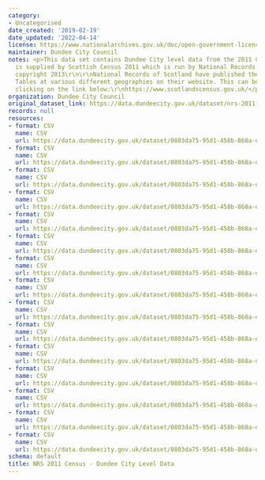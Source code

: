 ```yaml
---
category:
- Uncategorised
date_created: '2019-02-19'
date_updated: '2022-04-14'
license: https://www.nationalarchives.gov.uk/doc/open-government-licence/version/3/
maintainer: Dundee City Council
notes: <p>This data set contains Dundee City level data from the 2011 Census. Data
  is supplied by Scottish Census 2011 which is run by National Records of Scotland.\r\nCrown
  copyright 2013\r\n\r\nNational Records of Scotland have published the 2011 Census
  Tables at various different geographies on their website. This can be accessed by
  clicking on the link below:\r\nhttps://www.scotlandscensus.gov.uk/</p>
organization: Dundee City Council
original_dataset_link: https://data.dundeecity.gov.uk/dataset/nrs-2011-census-dundee-city-level-data
records: null
resources:
- format: CSV
  name: CSV
  url: https://data.dundeecity.gov.uk/dataset/0803da75-95d1-458b-868a-da028d10406d/resource/e9ed98cb-39d4-4e98-8ae9-4781794dda8d/download/ks201sc.csv
- format: CSV
  name: CSV
  url: https://data.dundeecity.gov.uk/dataset/0803da75-95d1-458b-868a-da028d10406d/resource/ed39acd5-64e2-4d04-9478-acd71c13f840/download/dundee_city_ks209sca_religion.csv
- format: CSV
  name: CSV
  url: https://data.dundeecity.gov.uk/dataset/0803da75-95d1-458b-868a-da028d10406d/resource/9d0eb7e7-49c1-4e26-839e-ecce656a8e4b/download/dundee_city_qs303sc_lthealth_dis.csv
- format: CSV
  name: CSV
  url: https://data.dundeecity.gov.uk/dataset/0803da75-95d1-458b-868a-da028d10406d/resource/75764096-2a70-4f26-9c9c-1f638efab4d2/download/dundeecity_ks103sc.csv
- format: CSV
  name: CSV
  url: https://data.dundeecity.gov.uk/dataset/0803da75-95d1-458b-868a-da028d10406d/resource/749ef111-18b4-4a70-aaeb-7cdb9edb5fc0/download/dundeecity_ks204sc_country_birth.csv
- format: CSV
  name: CSV
  url: https://data.dundeecity.gov.uk/dataset/0803da75-95d1-458b-868a-da028d10406d/resource/9ac19721-23ca-4bde-8af6-57c90b4d4b64/download/dundeecity_qs205sc_englishproficiency.csv
- format: CSV
  name: CSV
  url: https://data.dundeecity.gov.uk/dataset/0803da75-95d1-458b-868a-da028d10406d/resource/a750a32a-5b65-46ad-8501-0732d0632ed0/download/dundeecity_qs302sc_generalhealth.csv
- format: CSV
  name: CSV
  url: https://data.dundeecity.gov.uk/dataset/0803da75-95d1-458b-868a-da028d10406d/resource/3261cb8a-1f0e-46d5-926e-2c666a60acec/download/dundeecity_qs301sca_unpaid_care.csv
- format: CSV
  name: CSV
  url: https://data.dundeecity.gov.uk/dataset/0803da75-95d1-458b-868a-da028d10406d/resource/71882d6d-c0d5-474d-85d2-05abe5617fa2/download/dundeecity_ks402sc_hhold_tenure.csv
- format: CSV
  name: CSV
  url: https://data.dundeecity.gov.uk/dataset/0803da75-95d1-458b-868a-da028d10406d/resource/c2959e5a-5983-4c58-9eb2-fbbb4658a633/download/dundeecity_qs803sc.csv
- format: CSV
  name: CSV
  url: https://data.dundeecity.gov.uk/dataset/0803da75-95d1-458b-868a-da028d10406d/resource/159c17a4-1b13-448c-99e6-65ef52fe55b3/download/2011_census_qs501sc.csv
- format: CSV
  name: CSV
  url: https://data.dundeecity.gov.uk/dataset/0803da75-95d1-458b-868a-da028d10406d/resource/368bc561-d32a-42f7-a50d-40376741ca50/download/table_dc2101sc.csv
- format: CSV
  name: CSV
  url: https://data.dundeecity.gov.uk/dataset/0803da75-95d1-458b-868a-da028d10406d/resource/8a864d65-d8ed-4668-ae3f-eb555b22760b/download/census_table_qs406sc.csv
- format: CSV
  name: CSV
  url: https://data.dundeecity.gov.uk/dataset/0803da75-95d1-458b-868a-da028d10406d/resource/4237b172-33ac-48ab-84a0-77e1d2d16c41/download/ks404sc.csv
- format: CSV
  name: CSV
  url: https://data.dundeecity.gov.uk/dataset/0803da75-95d1-458b-868a-da028d10406d/resource/10bc34db-7e7f-4278-9ef5-2a697adea8ad/download/tritresearchsupportadviceaboutdundeeaboutdundee2019open_data_extractsqs701sc.csv
schema: default
title: NRS 2011 Census - Dundee City Level Data
---
```

